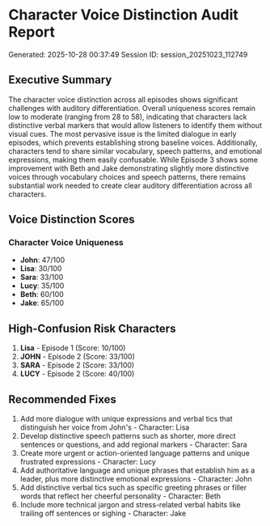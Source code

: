 # Character Voice Distinction Audit Report

Generated: 2025-10-28 00:37:49
Session ID: session_20251023_112749

## Executive Summary

The character voice distinction across all episodes shows significant challenges with auditory differentiation. Overall uniqueness scores remain low to moderate (ranging from 28 to 58), indicating that characters lack distinctive verbal markers that would allow listeners to identify them without visual cues. The most pervasive issue is the limited dialogue in early episodes, which prevents establishing strong baseline voices. Additionally, characters tend to share similar vocabulary, speech patterns, and emotional expressions, making them easily confusable. While Episode 3 shows some improvement with Beth and Jake demonstrating slightly more distinctive voices through vocabulary choices and speech patterns, there remains substantial work needed to create clear auditory differentiation across all characters.

## Voice Distinction Scores

### Character Voice Uniqueness

- **John**: 47/100
- **Lisa**: 30/100
- **Sara**: 33/100
- **Lucy**: 35/100
- **Beth**: 60/100
- **Jake**: 65/100

## High-Confusion Risk Characters

1. **Lisa** - Episode 1 (Score: 10/100)
2. **JOHN** - Episode 2 (Score: 33/100)
3. **SARA** - Episode 2 (Score: 33/100)
4. **LUCY** - Episode 2 (Score: 40/100)

## Recommended Fixes

1. Add more dialogue with unique expressions and verbal tics that distinguish her voice from John's - Character: Lisa
2. Develop distinctive speech patterns such as shorter, more direct sentences or questions, and add regional markers - Character: Sara
3. Create more urgent or action-oriented language patterns and unique frustrated expressions - Character: Lucy
4. Add authoritative language and unique phrases that establish him as a leader, plus more distinctive emotional expressions - Character: John
5. Add distinctive verbal tics such as specific greeting phrases or filler words that reflect her cheerful personality - Character: Beth
6. Include more technical jargon and stress-related verbal habits like trailing off sentences or sighing - Character: Jake
